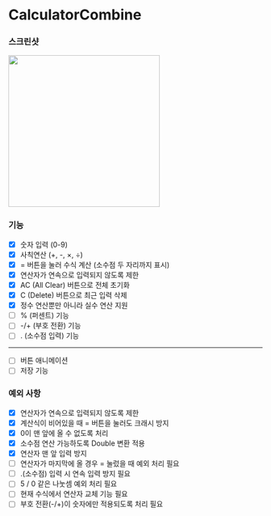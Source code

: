 # CalculatorCombine

### 스크린샷
<img src="https://github.com/user-attachments/assets/6751515e-0d4f-4ceb-8259-08d612d88f04"  width="300"/>

### 기능

- [x] 숫자 입력 (0-9)
- [x] 사칙연산 (+, -, ×, ÷)
- [x] = 버튼을 눌러 수식 계산 (소수점 두 자리까지 표시)
- [x] 연산자가 연속으로 입력되지 않도록 제한
- [x] AC (All Clear) 버튼으로 전체 초기화
- [x] C (Delete) 버튼으로 최근 입력 삭제
- [x] 정수 연산뿐만 아니라 실수 연산 지원
- [ ] % (퍼센트) 기능
- [ ] -/+ (부호 전환) 기능
- [ ] . (소수점 입력) 기능

---

- [ ] 버튼 애니메이션
- [ ] 저장 기능

### 예외 사항

- [x] 연산자가 연속으로 입력되지 않도록 제한
- [x] 계산식이 비어있을 때 = 버튼을 눌러도 크래시 방지
- [x] 0이 맨 앞에 올 수 없도록 처리
- [x] 소수점 연산 가능하도록 Double 변환 적용
- [x] 연산자 맨 앞 입력 방지
- [ ] 연산자가 마지막에 올 경우 = 눌렀을 때 예외 처리 필요
- [ ] .(소수점) 입력 시 연속 입력 방지 필요
- [ ] 5 / 0 같은 나눗셈 예외 처리 필요
- [ ] 현재 수식에서 연산자 교체 기능 필요
- [ ] 부호 전환(-/+)이 숫자에만 적용되도록 처리 필요
